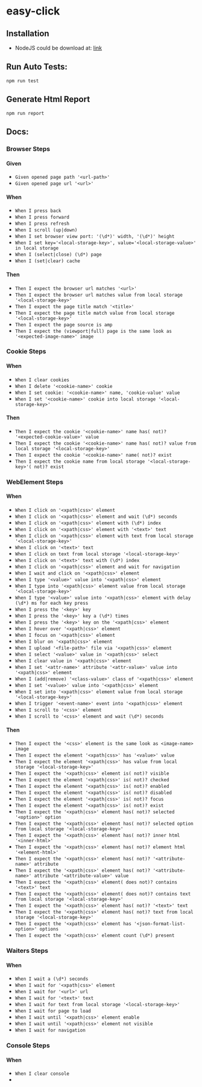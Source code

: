 # easy-click

## Installation
 * NodeJS could be download at: [link](https://nodejs.org/) 

## Run Auto Tests:
```
npm run test
```

## Generate Html Report
```
npm run report
```

## Docs:
### Browser Steps
#### Given

* ```Given opened page path '<url-path>'```
* ```Given opened page url '<url>'```

#### When

* ```When I press back```
* ```When I press forward```
* ```When I press refresh```
* ```When I scroll (up|down)```
* ```When I set browser view port: '(\d*)' width, '(\d*)' height```
* ```When I set key='<local-storage-key>', value='<local-storage-value>' in local storage```
* ```When I (select|close) (\d*) page```
* ```When I (set|clear) cache```

#### Then

* ```Then I expect the browser url matches '<url>'```
* ```Then I expect the browser url matches value from local storage '<local-storage-key>'```
* ```Then I expect the page title match '<title>'```
* ```Then I expect the page title match value from local storage '<local-storage-key>'```
* ```Then I expect the page source is amp```
* ```Then I expect the (viewport|full) page is the same look as '<expected-image-name>' image```

### Cookie Steps
#### When

* ```When I clear cookies```
* ```When I delete '<cookie-name>' cookie```
* ```When I set cookie: '<cookie-name>' name, 'cookie-value' value```
* ```When I set '<cookie-name>' cookie into local storage '<local-storage-key>'```

#### Then

* ```Then I expect the cookie '<cookie-name>' name has( not)? '<expected-cookie-value>' value```
* ```Then I expect the cookie '<cookie-name>' name has( not)? value from local storage '<local-storage-key>'```
* ```Then I expect the cookie '<cookie-name>' name( not)? exist```
* ```Then I expect the cookie name from local storage '<local-storage-key>'( not)? exist```

### WebElement Steps
#### When

* ```When I click on '<xpath|css>' element```
* ```When I click on '<xpath|css>' element and wait (\d*) seconds```
* ```When I click on '<xpath|css>' element with (\d*) index```
* ```When I click on '<xpath|css>' element with '<text>' text```
* ```When I click on '<xpath|css>' element with text from local storage '<local-storage-key>'```
* ```When I click on '<text>' text```
* ```When I click on text from local storage '<local-storage-key>'```
* ```When I click on '<text>' text with (\d*) index```
* ```When I click on '<xpath|css>' element and wait for navigation```
* ```When I wait and click on '<xpath|css>' element```
* ```When I type '<value>' value into '<xpath|css>' element```
* ```When I type into '<xpath|css>' element value from local storage '<local-storage-key>'```
* ```When I type '<value>' value into '<xpath|css>' element with delay (\d*) ms for each key press```
* ```When I press the '<key>' key```
* ```When I press the '<key>' key a (\d*) times```
* ```When I press the '<key>' key on the '<xpath|css>' element```
* ```When I hover over '<xpath|css>' element```
* ```When I focus on '<xpath|css>' element```
* ```When I blur on '<xpath|css>' element```
* ```When I upload '<file-path>' file via '<xpath|css>' element```
* ```When I select '<value>' value in '<xpath|css>' select```
* ```When I clear value in '<xpath|css>' element```
* ```When I set '<attr-name>' attribute '<attr-value>' value into '<xpath|css>' element```
* ```When I (add|remove) '<class-value>' class of '<xpath|css>' element```
* ```When I set '<value>' value into '<xpath|css>' element```
* ```When I set into '<xpath|css>' element value from local storage '<local-storage-key>'```
* ```When I trigger '<event-name>' event into '<xpath|css>' element```
* ```When I scroll to '<css>' element```
* ```When I scroll to '<css>' element and wait (\d*) seconds```

#### Then

* ```Then I expect the '<css>' element is the same look as <image-name> image```
* ```Then I expect the element '<xpath|css>' has '<value>' value```
* ```Then I expect the element '<xpath|css>' has value from local storage '<local-storage-key>'```
* ```Then I expect the '<xpath|css>' element is( not)? visible```
* ```Then I expect the element '<xpath|css>' is( not)? checked```
* ```Then I expect the element '<xpath|css>' is( not)? enabled```
* ```Then I expect the element '<xpath|css>' is( not)? disabled```
* ```Then I expect the element '<xpath|css>' is( not)? focus```
* ```Then I expect the element '<xpath|css>' is( not)? exist```
* ```Then I expect the '<xpath|css>' element has( not)? selected '<option>' option```
* ```Then I expect the '<xpath|css>' element has( not)? selected option from local storage '<local-storage-key>'```
* ```Then I expect the '<xpath|css>' element has( not)? inner html '<inner-html>'```
* ```Then I expect the '<xpath|css>' element has( not)? element html '<element-html>'```
* ```Then I expect the '<xpath|css>' element has( not)? '<attribute-name>' attribute```
* ```Then I expect the '<xpath|css>' element has( not)? '<attribute-name>' attribute '<attribute-value>' value```
* ```Then I expect the '<xpath|css>' element( does not)? contains '<text>' text```
* ```Then I expect the '<xpath|css>' element( does not)? contains text from local storage '<local-storage-key>'```
* ```Then I expect the '<xpath|css>' element has( not)? '<text>' text```
* ```Then I expect the '<xpath|css>' element has( not)? text from local storage '<local-storage-key>'```
* ```Then I expect the '<xpath|css>' element has '<json-format-list-option>' options```
* ```Then I expect the '<xpath|css>' element count (\d*) present```

### Waiters Steps
#### When

* ```When I wait a (\d*) seconds```
* ```When I wait for '<xpath|css>' element```
* ```When I wait for '<url>' url```
* ```When I wait for '<text>' text```
* ```When I wait for text from local storage '<local-storage-key>'```
* ```When I wait for page to load```
* ```When I wait until '<xpath|css>' element enable```
* ```When I wait until '<xpath|css>' element not visible```
* ```When I wait for navigation```

### Console Steps
#### When

* ```When I clear console```
* 